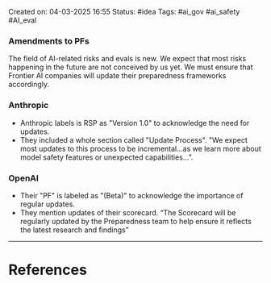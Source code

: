 Created on: 04-03-2025 16:55
Status: #idea
Tags: #ai_gov #ai_safety #AI_eval 
### Amendments to PFs
The field of AI-related risks and evals is new. We expect that most risks happening in the future are not conceived by us yet. We must ensure that Frontier AI companies will update their preparedness frameworks accordingly.


### Anthropic
- Anthropic labels is RSP as "Version 1.0" to acknowledge the need for updates.
- They included a whole section called "Update Process". "We expect most updates to this process to be incremental…as we learn more about model safety features or unexpected capabilities…”.


### OpenAI
- Their "PF" is labeled as "(Beta)" to acknowledge the importance of regular updates.
- They mention updates of their scorecard. “The Scorecard will be regularly updated by the Preparedness team to help ensure it reflects the latest research and findings”




-----------------
# References